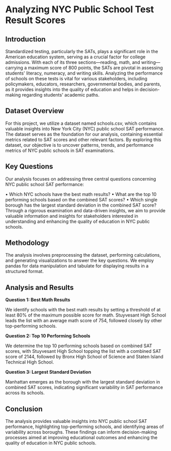 # Analyzing NYC Public School Test Result Scores

## Introduction

Standardized testing, particularly the SATs, plays a significant role in the American education system, serving as a crucial factor for college admissions. With each of its three sections—reading, math, and writing—carrying a maximum score of 800 points, the SATs are pivotal in assessing students' literacy, numeracy, and writing skills. Analyzing the performance of schools on these tests is vital for various stakeholders, including policymakers, educators, researchers, governmental bodies, and parents, as it provides insights into the quality of education and helps in decision-making regarding students' academic paths.

## Dataset Overview

For this project, we utilize a dataset named schools.csv, which contains valuable insights into New York City (NYC) public school SAT performance. The dataset serves as the foundation for our analysis, containing essential metrics related to SAT scores and other relevant factors. By exploring this dataset, our objective is to uncover patterns, trends, and performance metrics of NYC public schools in SAT examinations.

## Key Questions

Our analysis focuses on addressing three central questions concerning NYC public school SAT performance:

•	Which NYC schools have the best math results?
•	What are the top 10 performing schools based on the combined SAT scores?
•	Which single borough has the largest standard deviation in the combined SAT score?
Through a rigorous examination and data-driven insights, we aim to provide valuable information and insights for stakeholders interested in understanding and enhancing the quality of education in NYC public schools.


## Methodology

The analysis involves preprocessing the dataset, performing calculations, and generating visualizations to answer the key questions. We employ pandas for data manipulation and tabulate for displaying results in a structured format.

## Analysis and Results

**Question 1: Best Math Results**

We identify schools with the best math results by setting a threshold of at least 80% of the maximum possible score for math. Stuyvesant High School leads the list with an average math score of 754, followed closely by other top-performing schools.

**Question 2: Top 10 Performing Schools**

We determine the top 10 performing schools based on combined SAT scores, with Stuyvesant High School topping the list with a combined SAT score of 2144, followed by Bronx High School of Science and Staten Island Technical High School.

**Question 3: Largest Standard Deviation**

Manhattan emerges as the borough with the largest standard deviation in combined SAT scores, indicating significant variability in SAT performance across its schools.

## Conclusion
The analysis provides valuable insights into NYC public school SAT performance, highlighting top-performing schools, and identifying areas of variability across boroughs. These findings can inform decision-making processes aimed at improving educational outcomes and enhancing the quality of education in NYC public schools.

